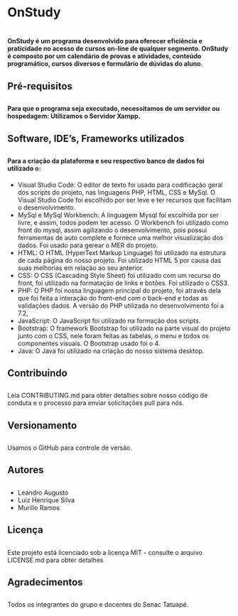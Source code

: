 # OnStudy <h1> 

#### OnStudy é um programa desenvolvido para oferecer eficiência e praticidade no acesso de cursos on-line de qualquer segmento. OnStudy é composto por  um calendário de provas e atividades, conteúdo programático, cursos diversos e formulário de dúvidas do aluno. <h4> 

## Pré-requisitos <h2>
#### Para que o programa seja executado, necessitamos de um servidor ou hospedagem: Utilizamos o Servidor Xampp.<h4>

## Software, IDE’s, Frameworks utilizados <h2>
#### Para a criação da plataforma e seu respectivo banco de dados foi utilizado o: <h4>
* Visual Studio Code:
	O editor de texto foi usado para codificação geral dos scripts do projeto, nas linguagens PHP, HTML, CSS e MySql. O Visual Studio Code foi escolhido por ser leve e ter recursos que facilitam o desenvolvimento.  
* MySql e MySql Workbench:
  A linguagem Mysql foi escolhida por ser livre, e assim, todos podem ter acesso. O Workbench foi utilizado como front do mysql, assim agilizando o desenvolvimento, pois possui ferramentas de auto complete e fornece uma melhor visualização dos dados. Foi usado para gerear o MER do projeto.
* HTML:
	O HTML (HyperText Markup Linguage) foi utilizado na estrutura de cada página do nosso projeto. Foi utilizado HTML 5 por causa das suas melhorias em relação ao seu anterior.
* CSS:
	O CSS (Cascading Style Sheet) foi utilizado com um recurso do front, foi utilizado na formatação de links e botões. Foi utilizado o CSS3.
* PHP:
	O PHP foi nossa linguagem principal do projeto, foi através dela que foi feita a interação do front-end com o back-end e todas as validações dados. A versão do PHP utilizada no desenvolvimento foi a 7.2,
* JavaScript:
	O JavaScript foi utilizado na formação dos scripts.
* Bootstrap:
	O framework Bootstrap foi utilizado na parte visual do projeto junto com o CSS, nele foram feitas as tabelas, o menu e todos os componentes visuais. O Bootstrap usado foi o 4.
* Java: 
O Java foi utilizado na criação do  nosso sistema desktop.

## Contribuindo <h2>
Leia CONTRIBUTING.md para obter detalhes sobre nosso código de conduta e o processo para enviar solicitações pull para nós.
## Versionamento <h2>
Usamos o GitHub para controle de versão. 
## Autores <h2>
*	Leandro Augusto
*	Luiz Henrique Silva
*	Murillo Ramos
## Licença <h2>
Este projeto está licenciado sob a licença MIT - consulte o arquivo LICENSE.md para obter detalhes
## Agradecimentos <h2>
Todos os integrantes do grupo e docentes do Senac Tatuapé.

